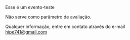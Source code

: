 Esse é um evento-teste

Não serve como parâmetro de avaliação. 

Qualquer informação, entre em contato através do e-mail hipe741@gmail.com
